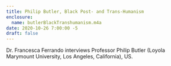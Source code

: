 ```yaml
---
title: Philip Butler, Black Post- and Trans-Humanism
enclosure: 
  name: butlerBlackTranshumanism.m4a
date: 2020-10-26 7:00:00 -5
draft: false
---
```

​Dr. Francesca Ferrando interviews Professor Philip Butler
​(Loyola Marymount University, Los Angeles, California), US.